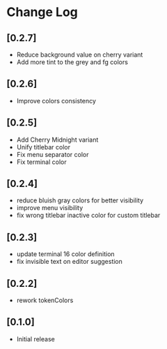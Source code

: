 # Change Log

## [0.2.7]

- Reduce background value on cherry variant
- Add more tint to the grey and fg colors

## [0.2.6]

- Improve colors consistency

## [0.2.5]

- Add Cherry Midnight variant
- Unify titlebar color
- Fix menu separator color
- Fix terminal color

## [0.2.4]

- reduce bluish gray colors for better visibility
- improve menu visibility
- fix wrong titlebar inactive color for custom titlebar

## [0.2.3]

- update terminal 16 color definition
- fix invisible text on editor suggestion

## [0.2.2]

- rework tokenColors

## [0.1.0]

- Initial release
